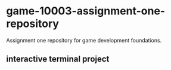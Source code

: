 # game-10003-assignment-one-repository
Assignment one repository for game development foundations.

## interactive terminal project